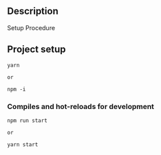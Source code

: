 ## Description

Setup Procedure

## Project setup

```
yarn

or

npm -i
```

### Compiles and hot-reloads for development

```
npm run start

or

yarn start
```
